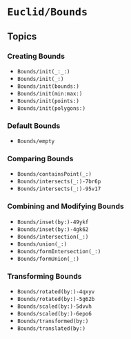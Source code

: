 # ``Euclid/Bounds``

## Topics

### Creating Bounds

- ``Bounds/init(_:_:)``
- ``Bounds/init(_:)``
- ``Bounds/init(bounds:)``
- ``Bounds/init(min:max:)``
- ``Bounds/init(points:)``
- ``Bounds/init(polygons:)``

### Default Bounds

- ``Bounds/empty``

### Comparing Bounds

- ``Bounds/containsPoint(_:)``
- ``Bounds/intersects(_:)-7br6p``
- ``Bounds/intersects(_:)-95v17``

### Combining and Modifying Bounds

- ``Bounds/inset(by:)-49ykf``
- ``Bounds/inset(by:)-4gk62``
- ``Bounds/intersection(_:)``
- ``Bounds/union(_:)``
- ``Bounds/formIntersection(_:)``
- ``Bounds/formUnion(_:)``

### Transforming Bounds

- ``Bounds/rotated(by:)-4qxyv``
- ``Bounds/rotated(by:)-5g62b``
- ``Bounds/scaled(by:)-5dvvh``
- ``Bounds/scaled(by:)-6epo6``
- ``Bounds/transformed(by:)``
- ``Bounds/translated(by:)``
